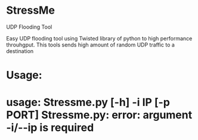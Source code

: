 # StressMe
UDP Flooding Tool

Easy UDP flooding tool using Twisted library of python to high performance throuhgput. This tools sends high amount of random UDP traffic to a destination

Usage:
================================================
usage: Stressme.py [-h] -i IP [-p PORT]
Stressme.py: error: argument -i/--ip is required
================================================
